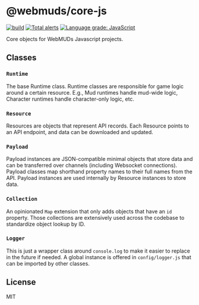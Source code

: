 # @webmuds/core-js

[![build](https://github.com/webmuds/core-js/actions/workflows/node.js.yml/badge.svg)](https://github.com/webmuds/core-js/actions/workflows/node.js.yml) [![Total alerts](https://img.shields.io/lgtm/alerts/g/webmuds/core-js.svg)](https://lgtm.com/projects/g/webmuds/core-js/alerts/) [![Language grade: JavaScript](https://img.shields.io/lgtm/grade/javascript/g/webmuds/core-js.svg)](https://lgtm.com/projects/g/webmuds/core-js/context:javascript)

Core objects for WebMUDs Javascript projects.

## Classes

### `Runtime`

The base Runtime class. Runtime classes are responsible for game logic around a certain resource. E.g., Mud runtimes handle mud-wide logic, Character runtimes handle character-only logic, etc.

### `Resource`

Resources are objects that represent API records. Each Resource points to an API endpoint, and data can be downloaded and updated.

### `Payload`

Payload instances are JSON-compatible minimal objects that store data and can be transferred over channels (including Websocket connections). Payload classes map shorthand property names to their full names from the API. Payload instances are used internally by Resource instances to store data.

### `Collection`

An opinionated `Map` extension that only adds objects that have an `id` property. Those collections are extensively used across the codebase to standardize object lookup by ID.

### `Logger`

This is just a wrapper class around `console.log` to make it easier to replace in the future if needed. A global instance is offered in `config/logger.js` that can be imported by other classes.

## License

MIT

